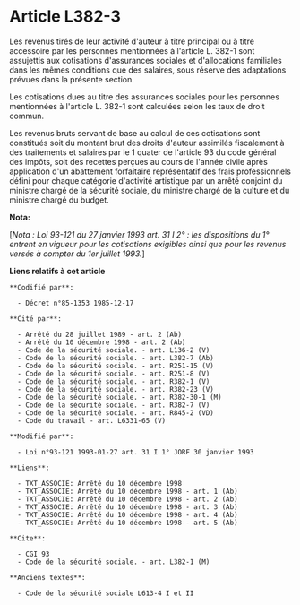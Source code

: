 # Article L382-3

Les revenus tirés de leur activité d'auteur à titre principal ou à titre accessoire par les personnes mentionnées à l'article
L. 382-1 sont assujettis aux cotisations d'assurances sociales et d'allocations familiales dans les mêmes conditions que des
salaires, sous réserve des adaptations prévues dans la présente section.

Les cotisations dues au titre des assurances sociales pour les personnes mentionnées à l'article L. 382-1 sont calculées
selon les taux de droit commun. 

Les revenus bruts servant de base au calcul de ces cotisations sont constitués soit du montant brut des droits d'auteur
assimilés fiscalement à des traitements et salaires par le 1 quater de l'article 93 du code général des impôts, soit des
recettes perçues au cours de l'année civile après application d'un abattement forfaitaire représentatif des frais
professionnels défini pour chaque catégorie d'activité artistique par un arrêté conjoint du ministre chargé de la sécurité
sociale, du ministre chargé de la culture et du ministre chargé du budget.

**Nota:**

[*Nota : Loi 93-121 du 27 janvier 1993 art. 31 I 2° : les dispositions du 1° entrent en vigueur pour les cotisations
exigibles ainsi que pour les revenus versés à compter du 1er juillet 1993.*]

**Liens relatifs à cet article**

	**Codifié par**:

	  - Décret n°85-1353 1985-12-17

	**Cité par**:

	  - Arrêté du 28 juillet 1989 - art. 2 (Ab)
	  - Arrêté du 10 décembre 1998 - art. 2 (Ab)
	  - Code de la sécurité sociale. - art. L136-2 (V)
	  - Code de la sécurité sociale. - art. L382-7 (Ab)
	  - Code de la sécurité sociale. - art. R251-15 (V)
	  - Code de la sécurité sociale. - art. R251-8 (V)
	  - Code de la sécurité sociale. - art. R382-1 (V)
	  - Code de la sécurité sociale. - art. R382-23 (V)
	  - Code de la sécurité sociale. - art. R382-30-1 (M)
	  - Code de la sécurité sociale. - art. R382-7 (V)
	  - Code de la sécurité sociale. - art. R845-2 (VD)
	  - Code du travail - art. L6331-65 (V)

	**Modifié par**:

	  - Loi n°93-121 1993-01-27 art. 31 I 1° JORF 30 janvier 1993

	**Liens**:

	  - TXT_ASSOCIE: Arrêté du 10 décembre 1998
	  - TXT_ASSOCIE: Arrêté du 10 décembre 1998 - art. 1 (Ab)
	  - TXT_ASSOCIE: Arrêté du 10 décembre 1998 - art. 2 (Ab)
	  - TXT_ASSOCIE: Arrêté du 10 décembre 1998 - art. 3 (Ab)
	  - TXT_ASSOCIE: Arrêté du 10 décembre 1998 - art. 4 (Ab)
	  - TXT_ASSOCIE: Arrêté du 10 décembre 1998 - art. 5 (Ab)

	**Cite**:

	  - CGI 93
	  - Code de la sécurité sociale. - art. L382-1 (M)

	**Anciens textes**:

	  - Code de la sécurité sociale L613-4 I et II
